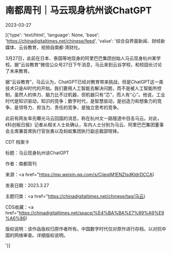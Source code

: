 # 南都周刊｜​马云现身杭州谈ChatGPT

2023-03-27

[{'type': 'text/html', 'language': None, 'base': 'https://chinadigitaltimes.net/chinese/feed', 'value': '综合自界面新闻、财经新媒体、云谷教育，视频自南都·湾财社。

3月27日，此前在日本、泰国等地现身的阿里巴巴集团创始人马云现身杭州某学校。据“云谷教育”微信公众号27日下午消息，马云来到云谷学校，和校园长讨论了未来教育。

据“云谷教育”，马云认为，ChatGPT已经对教育带来挑战，但是ChatGPT这一类技术只是AI时代的开始。我们要用人工智能去解决问题，而不是被人工智能所控制，虽然人的体力、脑力比不过机器，但机器只有“芯“，而人有“心”。他说，工业时代是知识驱动，知识的竞争；数字时代，是智慧驱动，是创造力和想象力的竞争，是领导力、担当力、责任的竞争，是独立思考的竞争。

此前有网友率先曝光马云回国的消息，称在杭州文一路隧道中目击马云。对此，《科创板日报》记者从相关人士处确认，车内人士分别为马云、阿里巴巴集团董事会主席兼首席执行官张勇以及蚂蚁集团执行副总裁邵晓锋。



CDT 档案卡

标题：马云现身杭州谈ChatGPT

作者：南都周刊

来源：<a href="https://mp.weixin.qq.com/s/CiieqjM1ENZIsdKldrDCCA)

发表日期：2023.3.27

主题归类：<a href="https://chinadigitaltimes.net/chinese/tag/马云)

CDS收藏：<a href="https://chinadigitaltimes.net/space/%E4%BA%BA%E7%89%A9%E9%A6%86)

版权说明：该作品版权归原作者所有。中国数字时代仅对原作进行存档，以对抗中国的网络审查。详细版权说明。



'}]
